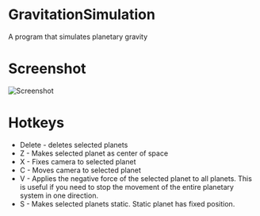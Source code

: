 # GravitationSimulation
 A program that simulates planetary gravity
# Screenshot
![Screenshot](https://raw.githubusercontent.com/BuhankaTom/GravitationSimulation/main/Images/1.gif)
# Hotkeys
- Delete - deletes selected planets
- Z - Makes selected planet as center of space
- X - Fixes camera to selected planet
- C - Moves camera to selected planet
- V - Applies the negative force of the selected planet to all planets. This is useful if you need to stop the movement of the entire planetary system in one direction.
- S - Makes selected planets static. Static planet has fixed position.